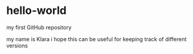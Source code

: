 # hello-world
my first GitHub repository

my name is Klara
i hope this can be useful for keeping track of different versions
